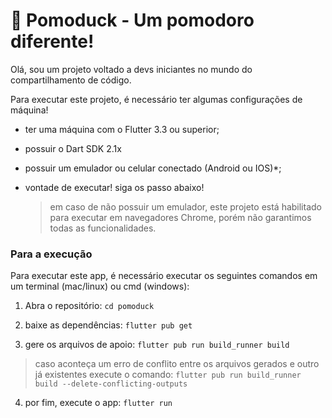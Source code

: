 # 🦆 Pomoduck - Um pomodoro diferente!

Olá, sou um projeto voltado a devs iniciantes no mundo do compartilhamento de código. 

Para executar este projeto, é necessário ter algumas configurações de máquina!
- ter uma máquina com o Flutter 3.3 ou superior;
- possuir o Dart SDK 2.1x
- possuir um emulador ou celular conectado (Android ou IOS)*;
- vontade de executar! siga os passo abaixo!

   > em caso de não possuir um emulador,  este projeto está habilitado para executar em navegadores Chrome, porém não garantimos todas as funcionalidades. 

### Para a execução

Para executar este app, é necessário executar os seguintes comandos em um terminal (mac/linux) ou cmd (windows):

1. Abra o repositório: 
```cd pomoduck```

2. baixe as dependências:
``` flutter pub get ```

3. gere os arquivos de apoio:
``` flutter pub run build_runner build ```

> caso aconteça um erro de conflito entre os arquivos gerados e outro já existentes execute o comando: ```flutter pub run build_runner build --delete-conflicting-outputs```

4. por fim, execute o app:
```flutter run ```
